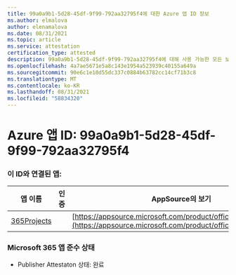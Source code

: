 ```yaml
---
title: 99a0a9b1-5d28-45df-9f99-792aa32795f4에 대한 Azure 앱 ID 정보
ms.author: elmalova
author: elenamalova
ms.date: 08/31/2021
ms.topic: article
ms.service: attestation
certification_type: attested
description: 99a0a9b1-5d28-45df-9f99-792aa32795f4에 대해 사용 가능한 모든 보안 및 규정 준수 정보입니다.
ms.openlocfilehash: 4a7ae5671e5a8c143e1954a523939c40155a649a
ms.sourcegitcommit: 90e6c1e10d55dc337c0884b63782cc14cf71b3c8
ms.translationtype: MT
ms.contentlocale: ko-KR
ms.lasthandoff: 08/31/2021
ms.locfileid: "58834320"
---
```

# <a name="azure-app-id-99a0a9b1-5d28-45df-9f99-792aa32795f4"></a>Azure 앱 ID: 99a0a9b1-5d28-45df-9f99-792aa32795f4


### <a name="apps-associated-with-this-id"></a>이 ID와 연결된 앱:
| **앱 이름** | **인증** | **AppSource의 보기** |
|--------------|---------------|-----------------------|
| [365Projects](https://docs.microsoft.com/microsoft-365-app-certification/forward/WA200002160) |  | [https://appsource.microsoft.com/product/office/WA200002160](https://appsource.microsoft.com/product/office/WA200002160) |

### <a name="microsoft-365-app-compliance-status"></a>Microsoft 365 앱 준수 상태
- Publisher Attestaton 상태: 완료

